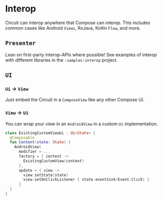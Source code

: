 Interop
=======

Circuit can interop anywhere that Compose can interop. This includes common cases like Android 
`Views`, RxJava, Kotlin `Flow`, and more.

## `Presenter`

Lean on first-party interop-APIs where possible! See examples of interop with different libraries in the `:samples:interop` project.

## `UI`

### `Ui` -> `View`

Just embed the Circuit in a `ComposeView` like any other Compose UI.

### `View` -> `Ui`

You can wrap your view in an `AndroidView` in a custom `Ui` implementation. 

```kotlin
class ExistingCustomViewUi : Ui<State> {
  @Composable
  fun Content(state: State) {
    AndroidView(
      modifier = ...
      factory = { context ->
        ExistingCustomView(context)
      },
      update = { view ->
        view.setState(state)
        view.setOnClickListener { state.eventSink(Event.Click) }
      }
  }
}
```